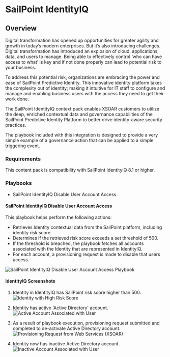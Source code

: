 # SailPoint IdentityIQ

## Overview
Digital transformation has opened up opportunities for greater agility and growth in today’s modern enterprises. But it’s also introducing challenges. Digital transformation has introduced an explosion of cloud, applications, data, and users to manage. Being able to effectively control ‘who can have access to what’ is key and if not done properly can lead to potential risk to your business.

To address this potential risk, organizations are embracing the power and ease of SailPoint Predictive Identity. This innovative identity platform takes the complexity out of identity; making it intuitive for IT staff to configure and manage and enabling business users with the access they need to get their work done. 

The SailPoint IdentityIQ context pack enables XSOAR customers to utilize the deep, enriched contextual data and governance capabilities of the SailPoint Predictive Identity Platform to better drive identity-aware security practices.

The playbook included with this integration is designed to provide a very simple example of a governance action that can be applied to a simple triggering event.

### Requirements
This content pack is compatibility with SailPoint IdentityIQ 8.1 or higher.

### Playbooks
* SailPoint IdentityIQ Disable User Account Access

#### SailPoint IdentityIQ Disable User Account Access

This playbook helps perform the following actions:
* Retrieves Identity contextual data from the SailPoint platform, including identity risk score.
* Determines if the retrieved risk score exceeds a set threshold of 500.
* If the threshold is breached, the playbook fetches all accounts associated with the Identity that are represented in IdentityIQ.
* For each account, a provisioning request is made to disable that users access.

![SailPoint IdentityIQ Disable User Account Access Playbook](https://github.com/cvescan/cvescan/raw/2e4e0056580ea5de30f55dcbe2ccacaadf01b74e/Packs/SailPointIdentityIQ/doc_files/SailPoint_IdentityIQ_Disable_User_Account_Access.png)

#### IdentityIQ Screenshots

1) Identity in IdentityIQ has SailPoint risk score higher than 500.
![Identity with High Risk Score](https://github.com/cvescan/cvescan/raw/2e4e0056580ea5de30f55dcbe2ccacaadf01b74e/Packs/SailPointIdentityIQ/doc_files/High_Risk_User.png)

2) Identity has active 'Active Directory' account.
![Active Account Associated with User](https://github.com/cvescan/cvescan/raw/2e4e0056580ea5de30f55dcbe2ccacaadf01b74e/Packs/SailPointIdentityIQ/doc_files/IdentityIQ_Accounts_Active.png)

3) As a result of playbook execution, provisioning request submitted and completed to de-activate Active Directory account.
![Provisioning Request from Web Services (XSOAR)](https://github.com/cvescan/cvescan/raw/2e4e0056580ea5de30f55dcbe2ccacaadf01b74e/Packs/SailPointIdentityIQ/doc_files/IdentityIQ_Provisioning_Success.png)

4) Identity now has inactive Active Directory account.
![Inactive Account Associated with User](https://github.com/cvescan/cvescan/raw/2e4e0056580ea5de30f55dcbe2ccacaadf01b74e/Packs/SailPointIdentityIQ/doc_files/IdentityIQ_Accounts_Inactive.png)
